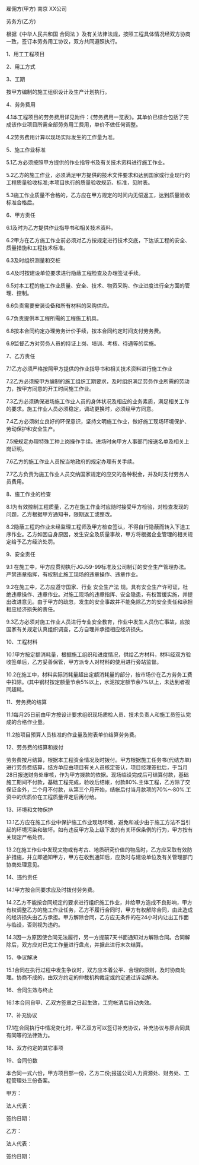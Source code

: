 
 


雇佣方(甲方)
南京
XX公司


劳务方(乙方)


根据《中华人民共和国
合同法
》及有关法律法规，按照工程具体情况经双方协商一致，签订本劳务用工协议，双方共同遵照执行。


1、用工工程项目


2、用工方式


3、工期


按甲方编制的施工组织设计及生产计划执行。


4、劳务费用


4.1本工程项目的劳务费用详见附件：《劳务费用一览表》。其单价已综合包括了完成该作业项目所需全部劳务用工费用，单价不做任何调整。


4.2劳务费用计算以现场实际发生的工作量为准。


5、施工作业标准


5.1乙方必须按照甲方提供的作业指导书及有关技术资料进行施工作业。


5.2乙方的施工作业，必须满足甲方提供的技术文件要求和达到国家或行业现行的工程质量验收标准;本项目执行的质量验收规范、标准，见附表。


5.3施工作业质量不合格的，乙方应在甲方规定的时间内无偿返工，达到质量验收标准合格后。


6、甲方责任


6.1及时为乙方提供作业指导书和相关技术资料。


6.2甲方在乙方施工作业前必须对乙方按规定进行技术交底，下达该工程的安全、质量措施和工程技术标准。


6.3及时组织测量和交桩


6.4及时按建设单位要求进行隐蔽工程检查及办理签证手续。


6.5对本工程的施工作业质量、安全、技术、物资采购、作业进度进行全方面的管理、控制。


6.6负责需要安装设备和所有材料的采购供应。


6.7负责提供本工程所需的工程施工机具。


6.8按本合同约定办理劳务计价手续，按本合同约定时间支付劳务费。


6.9监督乙方对劳务人员的持证上岗、培训、考核、待遇等的实施。


7、乙方责任


7.1乙方必须严格按照甲方提供的作业指导书和相关技术资料进行施工作业


7.2乙方必须按甲方编制的施工组织工期要求，及时组织满足劳务作业所需的劳动力，按甲方同意的开工时间施工作业。


7.3乙方必须确保进场施工作业人员的身体状况及相应的业务素质，满足相关工作的要求。施工作业人员必须稳定，调动更换时，必须经甲方同意。


7.4乙方必须树立良好的环保意识，坚持文明施工作业，做好施工现场环境保护、劳动保护和安全生产。


7.5按规定办理特殊工种上岗操作手续。进场时向甲方人事部门报送名单及相关上岗证明。


7.6乙方的施工作业人员按当地政府的规定办理有关手续。


7.7乙方负责为施工作业人员交纳国家规定的应交的各种税金，并及时支付劳务人员费用。


8、施工作业的检查


8.1为有效控制工程质量，乙方在施工作业时应随时接受甲方检验，对检查发现的问题，乙方根据甲方通知书，限期返工或整改。


8.2隐蔽工程的作业未经监理工程师及甲方检查签认，不得自行隐蔽而转入下道工序作业。乙方如因自身原因，发生安全及质量事故，甲方将根据企业管理的相关规定给予乙方经济处罚。


9、安全责任


9.1 在施工中，甲方应贯彻执行JGJ59-99标准及公司制订的安全生产管理办法。严禁违章指挥，有权制止施工现场的违章操作、违章作业。


9.2在施工中，乙方应遵守国家、行业
安全生产法
规。具有安全生产许可证，杜绝违章操作、违章作业。对施工现场的违章指挥、安全隐患，有权暂缓实施，并提出改进意见。由于甲方的疏忽，发生的安全事故并不能免除乙方的安全责任和承担相应经济损失的责任。


9.3乙方必须对施工作业人员进行专业安全教育，作业中发生人员伤亡事故，应按国家有关规定认真组织调查，乙方自理并承担相应经济损失。


10、工程材料


10.1甲方按定额消耗量，根据施工组织和进度情况，供给乙方材料，材料经双方验收签单后，乙方妥善保管，甲方派专人对材料的使用进行旁站监督。


10.2在施工中，材料实际消耗量超出定额消耗量的部分，按市场价在乙方劳务工费中扣除。(其中钢材按定额量节余5%以上，水泥按定额节余7%以上，未达到者视同超耗。


11、劳务费的结算


11.1每月25日前由甲方按设计要求组织现场质检人员、技术负责人和施工员签认完成的合格作业量。


11.2按项目预算人员核准的作业量及附表单价结算劳务费。


12、劳务费的结算和拨付


劳务费按月结算，根据本工程资金情况及时拨付。甲方根据施工任务书(代结方单)进行劳务费结算，结方单应由项目有关人员核定签认，项目经理签批后，于当月28日报送财务处审核，作为甲方拨款的依据。现场临设完成后可结算付款，基础施工期间不付款，基础工程完成，验收后结帐，付款80%.主体工程，乙方除了交保证金外，二个月不付款，从第三个月开始，结帐后付当月款项的70%～80%.工资中的优质价在工程质量评定后再付给。


13、环境和文物保护


13.1乙方应在施工作业中保护施工作业现场环境，避免和减少由于施工方法不当引起的环境污染和破坏。如有违反甲方及上级下发的有关环保条例的行为，甲方按有关规定严格处罚。


13.2在施工作业中发现文物或有考古、地质研究价值的物品时，乙方应采取有效防护措施，并立即通知甲方，甲方在收到通知后，应及时与建设单位及有关管理部门协商处理意见。


14、违约责任


14.1甲方按合同要求应及时拨付劳务费。


14.2乙方不能按合同规定的要求进行组织施工作业，并给甲方造成不良影响，甲方有权调整乙方的施工作业任务，乙方不履行合同时，甲方有权解除合同，由此造成的经济损失由乙方承担。甲方解除合同，乙方应无条件的在24小时内让出工作面与临设，否则视为违约。


14.3因一方原因使合同无法履行，另一方提前7天书面通知对方解除合同。合同解除后，双方应对已完工作量进行盘点，并据此进行末次结算。


15、争议解决


15.1合同在执行过程中发生争议时，双方应本着公平、合理的原则，及时协商处理。协商不成的，由双方约定的仲裁机构裁定或约定通过诉讼解决。


16、合同生效与终止


16.1本合同自甲、乙双方签章之日起生效，工完帐清后自动失效。


17、补充协议


17.1在合同执行中情况变化时，甲乙双方可以签订补充协议，补充协议与原合同具有同等的法律效力。


18、双方约定的其它事项


19、合同份数


本合同一式六份，甲方项目部一份，乙方二份;报送公司人力资源处、财务处、工程管理处三份备案。


甲方：


法人代表：


签约日期：


乙方：


法人代表：


签约日期：
 


 

 
 
 
 
 
  


  
 

  


  


  
 
 
 
 

